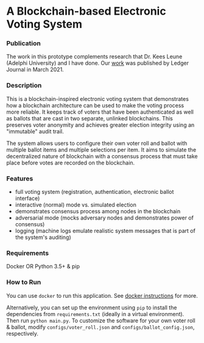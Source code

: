 # A Blockchain-based Electronic Voting System
### Publication
The work in this prototype complements research that Dr. Kees Leune (Adelphi University) and I have done. Our [work](https://ledgerjournal.org/ojs/ledger/article/view/199) was published by Ledger Journal in March 2021.

### Description
This is a blockchain-inspired electronic voting system that demonstrates how a blockchain architecture can be used to make the voting process more reliable. It keeps track of voters that have been authenticated as well as ballots that are cast in two separate, unlinked blockchains. This preserves voter anonymity and achieves greater election integrity using an "immutable" audit trail. 

The system allows users to configure their own voter roll and ballot with multiple ballot items and multiple selections per item. It aims to simulate the decentralized nature of blockchain with a consensus process that must take place before votes are recorded on the blockchain.

### Features
- full voting system (registration, authentication, electronic ballot interface)
- interactive (normal) mode vs. simulated election
- demonstrates consensus process among nodes in the blockchain
- adversarial mode (mocks adversary nodes and demonstrates power of consensus)
- logging (machine logs emulate realistic system messages that is part of the system's auditing)

### Requirements
Docker OR Python 3.5+ & pip

### How to Run
You can use `docker` to run this application. See [docker instructions](https://github.com/jaipunjwani/blockchain-based-voting/blob/master/README.Docker.md) for more.

Alternatively, you can set up the environment using `pip` to install the dependencies from `requirements.txt` (ideally in a virtual environment).
Then run `python main.py`. To customize the software for your own voter roll & ballot, modify `configs/voter_roll.json` and `configs/ballot_config.json`, respectively.
